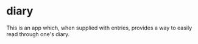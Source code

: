 # diary
This is an app which, when supplied with entries, provides a way to easily read through one's diary. 

